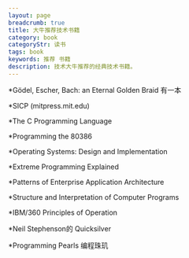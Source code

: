 ```yaml
---
layout: page
breadcrumb: true
title: 大牛推荐技术书籍
category: book
categoryStr: 读书 
tags: book
keywords: 推荐 书籍
description: 技术大牛推荐的经典技术书籍。
---
```

	  
*Gödel, Escher, Bach: an Eternal Golden Braid  有一本

*SICP (mitpress.mit.edu)

*The C Programming Language

*Programming the 80386

*Operating Systems: Design and Implementation

*Extreme Programming Explained

*Patterns of Enterprise Application Architecture

*Structure and Interpretation of Computer Programs

*IBM/360 Principles of Operation

*Neil Stephenson的 Quicksilver

*Programming Pearls  编程珠玑


